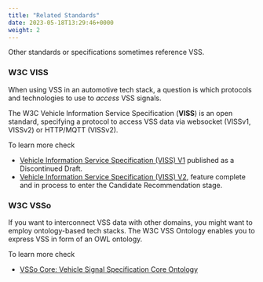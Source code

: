 ```yaml
---
title: "Related Standards"
date: 2023-05-18T13:29:46+0000
weight: 2
---
```


Other standards or specifications sometimes reference VSS.


### W3C VISS
When using VSS in an automotive tech stack, a question is which protocols and technologies to use to *access* VSS signals.

The W3C Vehicle Information Service Specification (**VISS**) is an open standard, specifying a protocol to access VSS data via websocket (VISSv1, VISSv2) or HTTP/MQTT (VISSv2).

To learn more check

 - [Vehicle Information Service Specification (VISS) V1](https://www.w3.org/TR/vehicle-information-service/) published as a Discontinued Draft.
 - [Vehicle Information Service Specification (VISS) V2](https://github.com/w3c/automotive/),  feature complete and in process to enter the Candidate Recommendation stage.

### W3C VSSo

If you want to interconnect VSS data with other domains, you might want to employ ontology-based tech stacks. The W3C VSS Ontology enables you to express VSS in form of an OWL ontology.

To learn more check

 - [VSSo Core: Vehicle Signal Specification Core Ontology](https://www.w3.org/TR/vsso-core/)
